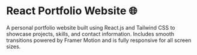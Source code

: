 # React Portfolio Website 🌐

A personal portfolio website built using React.js and Tailwind CSS to showcase projects, skills, and contact information. Includes smooth transitions powered by Framer Motion and is fully responsive for all screen sizes.
